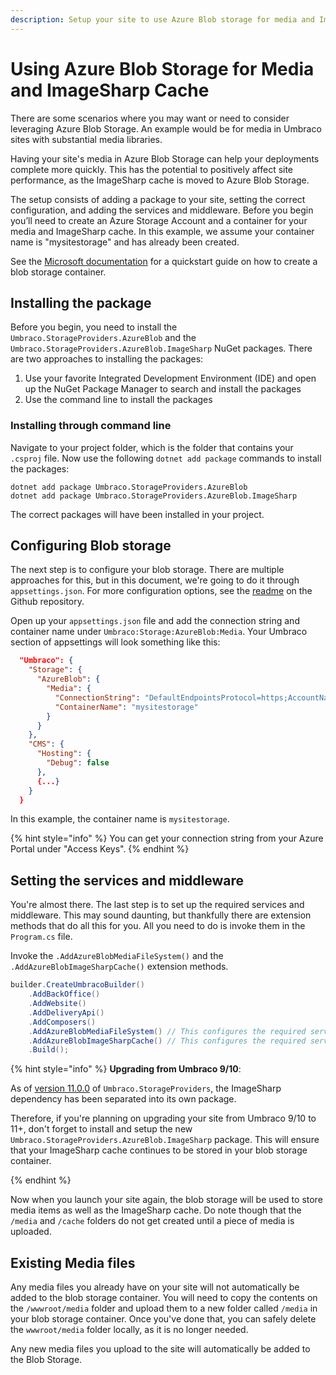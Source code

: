 ```yaml
---
description: Setup your site to use Azure Blob storage for media and ImageSharp cache
---
```


# Using Azure Blob Storage for Media and ImageSharp Cache

There are some scenarios where you may want or need to consider leveraging Azure Blob Storage. An example would be for media in Umbraco sites with substantial media libraries.

Having your site's media in Azure Blob Storage can help your deployments complete more quickly. This has the potential to positively affect site performance, as the ImageSharp cache is moved to Azure Blob Storage.

The setup consists of adding a package to your site, setting the correct configuration, and adding the services and middleware. Before you begin you’ll need to create an Azure Storage Account and a container for your media and ImageSharp cache. In this example, we assume your container name is "mysitestorage" and has already been created.

See the [Microsoft documentation](https://docs.microsoft.com/en-us/azure/storage/blobs/storage-quickstart-blobs-portal) for a quickstart guide on how to create a blob storage container.

## Installing the package

Before you begin, you need to install the `Umbraco.StorageProviders.AzureBlob` and the `Umbraco.StorageProviders.AzureBlob.ImageSharp` NuGet packages. There are two approaches to installing the packages:

1. Use your favorite Integrated Development Environment (IDE) and open up the NuGet Package Manager to search and install the packages
2. Use the command line to install the packages

### Installing through command line

Navigate to your project folder, which is the folder that contains your `.csproj` file. Now use the following `dotnet add package` commands to install the packages:

```
dotnet add package Umbraco.StorageProviders.AzureBlob
dotnet add package Umbraco.StorageProviders.AzureBlob.ImageSharp
```

The correct packages will have been installed in your project.

## Configuring Blob storage

The next step is to configure your blob storage. There are multiple approaches for this, but in this document, we're going to do it through `appsettings.json`. For more configuration options, see the [readme](https://github.com/umbraco/Umbraco.StorageProviders#umbracostorageproviders) on the Github repository.

Open up your `appsettings.json` file and add the connection string and container name under `Umbraco:Storage:AzureBlob:Media`. Your Umbraco section of appsettings will look something like this:

```json
  "Umbraco": {
    "Storage": {
      "AzureBlob": {
        "Media": {
          "ConnectionString": "DefaultEndpointsProtocol=https;AccountName=<media account name>;AccountKey=<media account key>;EndpointSuffix=core.windows.net",
          "ContainerName": "mysitestorage"
        }
      }
    },
    "CMS": {
      "Hosting": {
        "Debug": false
      },
      {...}
    }
  }
```

In this example, the container name is `mysitestorage`.

{% hint style="info" %}
You can get your connection string from your Azure Portal under "Access Keys".
{% endhint %}

## Setting the services and middleware

You're almost there. The last step is to set up the required services and middleware. This may sound daunting, but thankfully there are extension methods that do all this for you. All you need to do is invoke them in the `Program.cs` file.

Invoke the `.AddAzureBlobMediaFileSystem()` and the `.AddAzureBlobImageSharpCache()` extension methods.

```csharp
builder.CreateUmbracoBuilder()
    .AddBackOffice()
    .AddWebsite()
    .AddDeliveryApi()
    .AddComposers()
    .AddAzureBlobMediaFileSystem() // This configures the required services for Media
    .AddAzureBlobImageSharpCache() // This configures the required services for the Image Sharp cache
    .Build();
```

{% hint style="info" %}
**Upgrading from Umbraco 9/10**:

As of [version 11.0.0](https://github.com/umbraco/Umbraco.StorageProviders/releases/tag/release-11.0.0) of `Umbraco.StorageProviders`, the ImageSharp dependency has been separated into its own package.

Therefore, if you're planning on upgrading your site from Umbraco 9/10 to 11+, don't forget to install and setup the new `Umbraco.StorageProviders.AzureBlob.ImageSharp` package. This will ensure that your ImageSharp cache continues to be stored in your blob storage container.

{% endhint %}

Now when you launch your site again, the blob storage will be used to store media items as well as the ImageSharp cache. Do note though that the `/media` and `/cache` folders do not get created until a piece of media is uploaded.

## Existing Media files

Any media files you already have on your site will not automatically be added to the blob storage container. You will need to copy the contents on the `/wwwroot/media` folder and upload them to a new folder called `/media` in your blob storage container. Once you've done that, you can safely delete the `wwwroot/media` folder locally, as it is no longer needed.

Any new media files you upload to the site will automatically be added to the Blob Storage.
